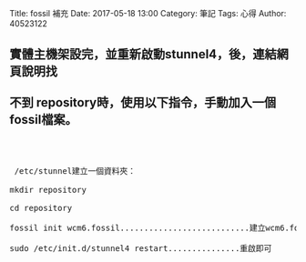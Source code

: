Title: fossil 補充
Date: 2017-05-18 13:00
Category: 筆記
Tags: 心得
Author: 40523122
 <!-- PELICAN_END_SUMMARY -->
 <h2>實體主機架設完，並重新啟動stunnel4，後，連結網頁說明找<br/>
 <br/>
 不到 repository時，使用以下指令，手動加入一個fossil檔案。</h2><br/>
 <br/>
  <pre>
 /etc/stunnel建立一個資料夾：<Br/>
mkdir repository<br/>
cd repository<br/>
fossil init wcm6.fossil...........................建立wcm6.fossil<br/>
sudo /etc/init.d/stunnel4 restart...............重啟即可
</pre>